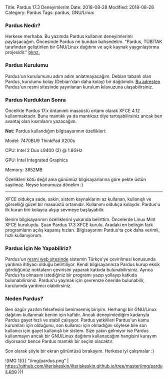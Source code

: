 Title: Pardus 17.3 Deneyimlerim
Date: 2018-08-28
Modified: 2018-08-28
Category: Pardus
Tags: pardus, GNU/Linux

### Pardus Nedir?

Herkese merhaba. Bu yazımda Pardus kullanım deneyimlerimi paylaşacağım. Öncesinde Pardus ne bundan bahsedelim.
"Pardus, TÜBİTAK tarafından geliştirilen bir GNU/Linux dağıtımı ve açık kaynak yaygınlaştırma projesidir."
[bknz.](https://www.pardus.org.tr/Faq_quare/pardus-nedir/)

### Pardus Kurulumu

Pardus'un kurulumunu adım adım anlatmayacağım. Debian tabanlı olan Pardus, kurulumu kolay (Debian'dan daha kolay)
bir dağıtımdır. [Bu adresten](https://www.pardus.org.tr/pardus-kurulum-kilavuzu/) Pardus'un resmi sitesinde yayınlanan
kurulum kılavuzuna ulaşabilirsiniz.

### Pardus Kurduktan Sonra

Öncelikle Pardus 17.x öntanımlı masaüstü ortamı olarak XFCE 4.12 kullanmaktadır. Bunu mantıklı ya da mantıksız diye
tartışabilirsiniz ancak ben avantaj olan kısımlarını yazacağım.

**Not:**
Pardus kullandığım bilgisayarımın özellikleri:

Model: 7470BU9 ThinkPad X200s

CPU: Intel 2 Duo L9400 (2) @ 1.8GHz

GPU: Intel Integrated Graphics

Memory: 3852MB

Özellikleri kötü değil ama günümüz bilgisayarlarına göre pekte üstün sayılmaz. Neyse konumuza dönelim :)

-----------------------------

XFCE oldukça sade, sakin, sistem kaynaklarını az kullanan, kullanışlı ve görselliği güzel bir masaüstü ortamıdır.
Kullanımı oldukça kolaydır. Pardus'u ilk kuran biri kolayca alışıp sevmeye başlayabilir.

Benim bilgisayarımın özelliklerini yukarıda belirttim. Öncelerde Linux Mint XFCE kuruluydu. Şuan Pardus 17.3 XFCE
kurulu. Aradaki en belirgin fark programların açılış kapanış hızları. Bilgisayarımı Pardus'ta çok daha verimli, hızlı
kullanıyorum.

### Pardus İçin Ne Yapabiliriz?

Pardus'un [resmi web sitesinde](https://www.pardus.org.tr) sistemin Türkçe'ye çevirilmesi konusunda yardıma ihtiyacı
olduğu belirtiliyor. Kendi bilgisayarınıza Pardus kurup eksik gördüğünüz noktaların çevirisini yaparak katkıda
bulunabilirsiniz. Ayrıca Pardus'ta olmasını istediğiniz bir programı yazıp yollayıp katkıda bulunabilirsiniz. Pardus'u
yaymak için çevrenize öneride bulunabilir, kurulumda yardımcı olabilirsiniz.

### Neden Pardus?

Ben özgür yazılım felsefesini benimsemiş biriyim. Herhangi bir GNU/Linux dağıtımı kullanmak benim için kafidir. Ancak
deneyimlediğim kadarıyla Pardus gayet hızlı ve stabil çalışıyor. Pardus yetkilileri Pardus'un kamu kurumları için
olduğunu, son kullanıcı için olmadığını söylese bile son kullanıcı için gayet kullanışlı bir sistem. Size yakın gelmiyor
ise Pardus kullanmayın ancak bir GNU/Linux dağıtımı kullanacağım hangisini kurayım diyorsanız bence Pardus mantıklı bir
seçim olacaktır.

Son olarak şöyle bir ekran görüntüsü bırakayım. Herkese iyi çalışmalar :)

![IMG 1]({{ "/img/pardus.png" | https://github.com/ilteriskeskin/ilteriskeskin.github.io/tree/master/img/pardus.png }})